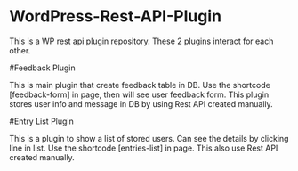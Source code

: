 # WordPress-Rest-API-Plugin

This is a WP rest api plugin repository. These 2 plugins interact for each other.

#Feedback Plugin

This is main plugin that create feedback table in DB.
Use the shortcode [feedback-form] in page, then will see user feedback form.
This plugin stores user info and message in DB by using Rest API created manually.

#Entry List Plugin

This is a plugin to show a list of stored users. Can see the details by clicking line in list. Use the shortcode [entries-list] in page.
This also use Rest API created manually.

